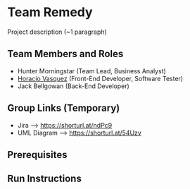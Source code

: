 # Team Remedy

Project description (~1 paragraph)

## Team Members and Roles

- Hunter Morningstar (Team Lead, Business Analyst)
- [Horacio Vasquez](https://github.com/HoracioVV/CIS350-HW2-Vasquez) (Front-End Developer, Software Tester)
- Jack Bellgowan (Back-End Developer)

## Group Links (Temporary)

- Jira --> https://shorturl.at/ndPc9
- UML Diagram --> https://shorturl.at/54Uzv

## Prerequisites

## Run Instructions
